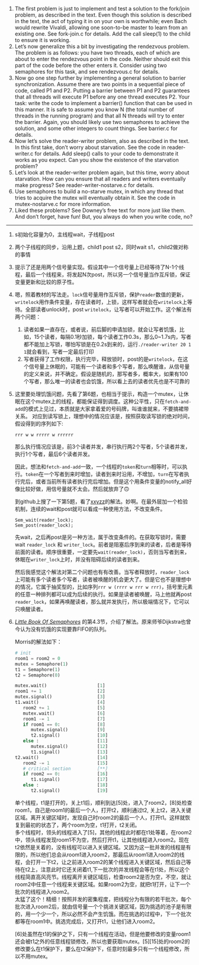 1. The first problem is just to implement and test a solution to the fork/join
problem, as described in the text. Even though this solution is described in
the text, the act of typing it in on your own is worthwhile; even Bach would
rewrite Vivaldi, allowing one soon-to-be master to learn from an existing
one. See fork-join.c for details. Add the call sleep(1) to the child to
ensure it is working.
2. Let’s now generalize this a bit by investigating the rendezvous problem.
The problem is as follows: you have two threads, each of which are about
to enter the rendezvous point in the code. Neither should exit this part of
the code before the other enters it. Consider using two semaphores for this
task, and see rendezvous.c for details.
3. Now go one step further by implementing a general solution to barrier synchronization. Assume there are two points in a sequential piece of code,
called P1 and P2. Putting a barrier between P1 and P2 guarantees that all
threads will execute P1 before any one thread executes P2. Your task: write
the code to implement a barrier() function that can be used in this manner. It is safe to assume you know N (the total number of threads in the
running program) and that all N threads will try to enter the barrier. Again,
you should likely use two semaphores to achieve the solution, and some
other integers to count things. See barrier.c for details.
4. Now let’s solve the reader-writer problem, also as described in the text. In
this first take, don’t worry about starvation. See the code in reader-writer.c
for details. Add sleep() calls to your code to demonstrate it works as you
expect. Can you show the existence of the starvation problem?
5. Let’s look at the reader-writer problem again, but this time, worry about
starvation. How can you ensure that all readers and writers eventually
make progress? See reader-writer-nostarve.c for details.
6. Use semaphores to build a no-starve mutex, in which any thread that tries to
acquire the mutex will eventually obtain it. See the code in mutex-nostarve.c
for more information.
7. Liked these problems? See Downey’s free text for more just like them. And
don’t forget, have fun! But, you always do when you write code, no?

--- 

1. s初始化容量为0，主线程wait，子线程post
2. 两个子线程的同步，沿用上题，child1 post s2，同时wait s1，child2做对称的事情
3. 提示了还是用两个信号量实现。假设其中一个信号量上已经等待了N-1个线程，最后一个线程来，将发起N次post，所以另一个信号量当作互斥锁，保证变量更新和比较的原子性。
4. 嗯，照着教材的写法走。`lock`信号量用作互斥锁，保护`reader`数值的更新，`writelock`用作条件变量，存在读者时，上锁，这样写者就会在`writelock`上等待。全部读者unlock时，post `writelock`，让写者可以开始工作。这个解法有两个问题：
   1. 读者如果一直存在，或者说，前后脚的申请加锁，就会让写者饥饿，比如，15个读者，每隔0.1秒加锁，每个读者工作0.3s，那么0~1.7s内，写者都不能加上写锁，哪怕写锁是在0.2s到来的，运行`./reader-writer 20 1 1`就会看到，写者一定最后打印
   2. 写者获得了工作权限，执行完毕，释放锁时，post的是`writelock`，在这个信号量上休眠的，可能有一个读者和多个写者，那么唤醒谁，从信号量的定义来说，并不确定。假设是随机的，那写者多，概率大，如果有100个写者，那么唯一的读者也会饥饿，所以看上去的读者优先也是不可靠的

5. 这里要处理饥饿问题，先看了第6题，也相当于提示，构造一个mutex，让休眠在这个mutex上的线程，都能保证得到调度。这种公平性，只在`fetch-and-add`的模式上见过，本质就是大家拿着爱的号码牌，叫谁谁就来，不要搞裙带关系。
   对应到读写锁上，理想中的情况应该是，按照获取读写锁的绝对时间，假设得到的序列如下:
   ```
   rrr w w rrrrr w rrrrrr
   ```
   那么执行情况应该是，前3个读者并发，串行执行两2个写者，5个读者并发，执行1个写者，最后6个读者并发。

   因此，想法和`fetch-and-add`一致，一个线程的`token`和`turn`相等时，可以执行。`token`在一个写者到来时增加，读者到来时沿用，不增加，`turn`在写者执行完后，或者当前所有读者执行完后增加。但是这个用条件变量的notify_all好像比较好做，用信号量就不太会。然后就放弃了🙃

   到github上搜了一下第5题，看了[xxyzz](https://github.com/xxyzz/ostep-hw/blob/master/31/reader-writer-nostarve.c)的解法。妙啊。在最外层加一个检验机制，连续的wait和post就可以看成一种使用方法，不改变条件。
   ```
   Sem_wait(reader_lock);
   Sem_post(reader_lock);
   ```
   先wait，之后再post是另一种方法，属于改变条件的。在获取写锁时，需要wait `reader_lock` 和 `writer_lock`。前者是阻塞后序到来的读者，后者是等待前面的读者。顺序很重要，一定要先`wait(reader_lock)`，否则当写者到来，休眠在`writer_lock`上时，并没有阻碍后续的读者到来。

   然后我感觉这个解法对第二个问题也有有改善。当写者释放时，`reader_lock`上可能有多个读者多个写者，读者被唤醒的机会更大了。但是它也不是理想中的情况，它属于抽奖型的，比如序列`rrr w (rrrr w rrr w rrr)`，括号里元素的任意一种排列都可以成为后续的执行。如果是读者被唤醒，马上他就再post `reader_lock`，如果再唤醒读者，那么就并发执行，所以极端情况下，它可以只唤醒读者。

6. *[Little Book Of Semaphores](https://greenteapress.com/semaphores/LittleBookOfSemaphores.pdf)* 的第4.3节，介绍了解法。原来师爷Dijkstra也曾今认为没有饥饿的实现要靠FIFO的队列。

   Morris的解法如下：
   ```python
   # init
   room1 = room2 = 0
   mutex = Semaphore(1)
   t1 = Semaphore(1)
   t2 = Semaphore(0)

   mutex.wait()                   [1]
   room1 += 1                     [2]
   mutex.signal()                 [3]
   t1.wait()                      [4]
      room2 += 1                  [5]
      mutex.wait()                [6]
      room1 -= 1                  [7]
      if room1 == 0:              [8]
         mutex.signal()           [9]
         t2.signal()              [10]
      else :                      [11]
         mutex.signal()           [12]
         t1.signal()              [13]
   t2.wait()                      [14]
      room2 -= 1                  [15]
      # critical section          [**]
      if room2 == 0:              [16]
         t1.signal()              [17]
      else :                      [18]
         t2.signal()              [19]
   ```
   单个线程，t1是打开的，关上t1后，顺利到达[5]处，进入了room2，[8]处检查room1，自己是room1的最后一个人，打开t2，顺利通过t2, 关上t2，进入关键区域。离开关键区域时，发现自己时room2的最后一个人，打开t1。这样就恢复到最初的状态了，两个room为空，t1打开，t2关闭。  
   多个线程时，领头的线程进入了[5]，其他的线程此时都在t1处等着，在room2中，领头线程发现room1不为空，然后打开t1，让其他线程进入room2。现在t2依然是关着的，没有线程可以进入关键区域。又因为这一批并发的线程是有限的，所以他们总会从room1进入room2，那最后从room1进入room2的线程，会打开一下t2，让之前进入room2的某个线程进入关键区域，然后自己等待在t2上，注意此时它还关闭着t1,下一批次的并发线程会等在t1处，所以这个线程简直高风亮节。线程离开关键区域后，检查room2是否为空，不空，就让room2中任意一个线程来关键区域。如果room2为空，就把t1打开，让下一个批次的线程进入room2。  
   太猛了这个！精细！按照并发的密集程度，把线程分为有限的若干批次，每个批次进入room2后，就由信号量一个个挑进关键区域，因为挑选的池子是有限的，用一个少一个，所以必然不会产生饥饿。而在挑选的过程中，下一个批次都等在room1中。挑选完成后，又打开t1，让他们进入room2。

   [6]处虽然在t1的保护之下，只有一个线程在活动，但是他要修改的变量room1还会被t1之外的任意线程锁修改，所以也要获取mutex。[5][15]处的room2的修改要么在t1保护下，要么在t2保护下，任意时刻最多只有一个线程修改，所以不用mutex。

